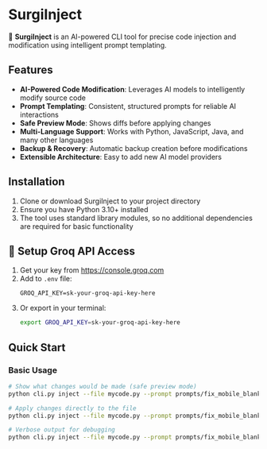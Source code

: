 # SurgiInject

🚀 **SurgiInject** is an AI-powered CLI tool for precise code injection and modification using intelligent prompt templating.

## Features

- **AI-Powered Code Modification**: Leverages AI models to intelligently modify source code
- **Prompt Templating**: Consistent, structured prompts for reliable AI interactions
- **Safe Preview Mode**: Shows diffs before applying changes
- **Multi-Language Support**: Works with Python, JavaScript, Java, and many other languages
- **Backup & Recovery**: Automatic backup creation before modifications
- **Extensible Architecture**: Easy to add new AI model providers

## Installation

1. Clone or download SurgiInject to your project directory
2. Ensure you have Python 3.10+ installed
3. The tool uses standard library modules, so no additional dependencies are required for basic functionality

## 🔑 Setup Groq API Access

1. Get your key from https://console.groq.com
2. Add to `.env` file:
   ```
   GROQ_API_KEY=sk-your-groq-api-key-here
   ```
3. Or export in your terminal:
   ```bash
   export GROQ_API_KEY=sk-your-groq-api-key-here
   ```

## Quick Start

### Basic Usage

```bash
# Show what changes would be made (safe preview mode)
python cli.py inject --file mycode.py --prompt prompts/fix_mobile_blank_bug.txt

# Apply changes directly to the file
python cli.py inject --file mycode.py --prompt prompts/fix_mobile_blank_bug.txt --apply

# Verbose output for debugging
python cli.py inject --file mycode.py --prompt prompts/fix_mobile_blank_bug.txt --verbose
